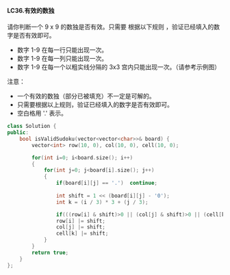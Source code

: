 #### LC36.有效的数独

请你判断一个 9 x 9 的数独是否有效。只需要 根据以下规则 ，验证已经填入的数字是否有效即可。

* 数字 1-9 在每一行只能出现一次。
* 数字 1-9 在每一列只能出现一次。
* 数字 1-9 在每一个以粗实线分隔的 3x3 宫内只能出现一次。（请参考示例图）


注意：

* 一个有效的数独（部分已被填充）不一定是可解的。
* 只需要根据以上规则，验证已经填入的数字是否有效即可。
* 空白格用 '.' 表示。



```C++
class Solution {
public:
    bool isValidSudoku(vector<vector<char>>& board) {
        vector<int> row(10, 0), col(10, 0), cell(10, 0);

        for(int i=0; i<board.size(); i++)
        {
            for(int j=0; j<board[i].size(); j++)
            {
                if(board[i][j] == '.')  continue;
                
                int shift = 1 << (board[i][j] - '0');
                int k = (i / 3) * 3 + (j / 3);

                if(((row[i] & shift)>0 || (col[j] & shift)>0 || (cell[k] & shift)>0)) return false;
                row[i] |= shift;
                col[j] |= shift;
                cell[k] |= shift;
            }
        }
        return true;
    }
};
```

